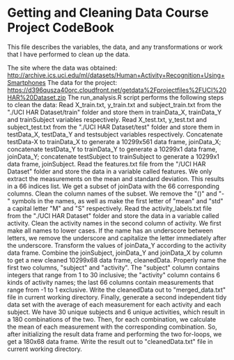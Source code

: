 Getting and Cleaning Data Course Project CodeBook
=================================================
This file describes the variables, the data, and any transformations or work that I have performed to clean up the data.

The site where the data was obtained:
  http://archive.ics.uci.edu/ml/datasets/Human+Activity+Recognition+Using+Smartphones
The data for the project:
  https://d396qusza40orc.cloudfront.net/getdata%2Fprojectfiles%2FUCI%20HAR%20Dataset.zip
The run_analysis.R script performs the following steps to clean the data:
  Read X_train.txt, y_train.txt and subject_train.txt from the "./UCI HAR Dataset/train" folder and store them in trainData_X, trainData_Y and trainSubject variables respectively.
Read X_test.txt, y_test.txt and subject_test.txt from the "./UCI HAR Dataset/test" folder and store them in testData_X, testData_Y and testsubject variables respectively.
Concatenate testData-X to trainData_X to generate a 10299x561 data frame, joinData_X; concatenate testData_Y to trainData_Y to generate a 10299x1 data frame, joinData_Y; concatenate testSubject to trainSubject to generate a 10299x1 data frame, joinSubject.
Read the features.txt file from the "/UCI HAR Dataset" folder and store the data in a variable called features. We only extract the measurements on the mean and standard deviation. This results in a 66 indices list. We get a subset of joinData with the 66 corresponding columns.
Clean the column names of the subset. We remove the "()" and "-" symbols in the names, as well as make the first letter of "mean" and "std" a capital letter "M" and "S" respectively.
Read the activity_labels.txt file from the "./UCI HAR Dataset" folder and store the data in a variable called activity.
Clean the activity names in the second column of activity. We first make all names to lower cases. If the name has an underscore between letters, we remove the underscore and capitalize the letter immediately after the underscore.
Transform the values of joinData_Y according to the activity data frame.
Combine the joinSubject, joinData_Y and joinData_X by column to get a new cleaned 10299x68 data frame, cleanedData. Properly name the first two columns, "subject" and "activity". The "subject" column contains integers that range from 1 to 30 inclusive; the "activity" column contains 6 kinds of activity names; the last 66 columns contain measurements that range from -1 to 1 exclusive.
Write the cleanedData out to "merged_data.txt" file in current working directory.
Finally, generate a second independent tidy data set with the average of each measurement for each activity and each subject. We have 30 unique subjects and 6 unique activities, which result in a 180 combinations of the two. Then, for each combination, we calculate the mean of each measurement with the corresponding combination. So, after initializing the result data frame and performing the two for-loops, we get a 180x68 data frame.
Write the result out to "cleanedData.txt" file in current working directory.